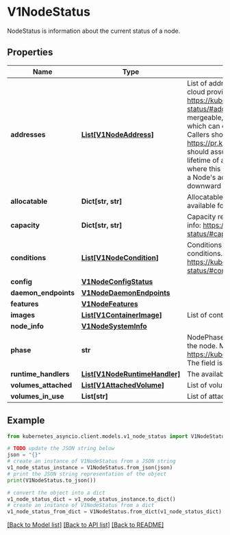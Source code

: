 # V1NodeStatus

NodeStatus is information about the current status of a node.

## Properties

Name | Type | Description | Notes
------------ | ------------- | ------------- | -------------
**addresses** | [**List[V1NodeAddress]**](V1NodeAddress.md) | List of addresses reachable to the node. Queried from cloud provider, if available. More info: https://kubernetes.io/docs/reference/node/node-status/#addresses Note: This field is declared as mergeable, but the merge key is not sufficiently unique, which can cause data corruption when it is merged. Callers should instead use a full-replacement patch. See https://pr.k8s.io/79391 for an example. Consumers should assume that addresses can change during the lifetime of a Node. However, there are some exceptions where this may not be possible, such as Pods that inherit a Node&#39;s address in its own status or consumers of the downward API (status.hostIP). | [optional] 
**allocatable** | **Dict[str, str]** | Allocatable represents the resources of a node that are available for scheduling. Defaults to Capacity. | [optional] 
**capacity** | **Dict[str, str]** | Capacity represents the total resources of a node. More info: https://kubernetes.io/docs/reference/node/node-status/#capacity | [optional] 
**conditions** | [**List[V1NodeCondition]**](V1NodeCondition.md) | Conditions is an array of current observed node conditions. More info: https://kubernetes.io/docs/reference/node/node-status/#condition | [optional] 
**config** | [**V1NodeConfigStatus**](V1NodeConfigStatus.md) |  | [optional] 
**daemon_endpoints** | [**V1NodeDaemonEndpoints**](V1NodeDaemonEndpoints.md) |  | [optional] 
**features** | [**V1NodeFeatures**](V1NodeFeatures.md) |  | [optional] 
**images** | [**List[V1ContainerImage]**](V1ContainerImage.md) | List of container images on this node | [optional] 
**node_info** | [**V1NodeSystemInfo**](V1NodeSystemInfo.md) |  | [optional] 
**phase** | **str** | NodePhase is the recently observed lifecycle phase of the node. More info: https://kubernetes.io/docs/concepts/nodes/node/#phase The field is never populated, and now is deprecated. | [optional] 
**runtime_handlers** | [**List[V1NodeRuntimeHandler]**](V1NodeRuntimeHandler.md) | The available runtime handlers. | [optional] 
**volumes_attached** | [**List[V1AttachedVolume]**](V1AttachedVolume.md) | List of volumes that are attached to the node. | [optional] 
**volumes_in_use** | **List[str]** | List of attachable volumes in use (mounted) by the node. | [optional] 

## Example

```python
from kubernetes_asyncio.client.models.v1_node_status import V1NodeStatus

# TODO update the JSON string below
json = "{}"
# create an instance of V1NodeStatus from a JSON string
v1_node_status_instance = V1NodeStatus.from_json(json)
# print the JSON string representation of the object
print(V1NodeStatus.to_json())

# convert the object into a dict
v1_node_status_dict = v1_node_status_instance.to_dict()
# create an instance of V1NodeStatus from a dict
v1_node_status_from_dict = V1NodeStatus.from_dict(v1_node_status_dict)
```
[[Back to Model list]](../README.md#documentation-for-models) [[Back to API list]](../README.md#documentation-for-api-endpoints) [[Back to README]](../README.md)



